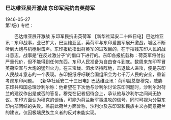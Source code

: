 ### 巴达维亚展开激战  东印军民抗击英荷军  

1946-05-27  
第1版()
专栏：

　　巴达维亚展开激战
    东印军民抗击英荷军
    【新华社延安二十四日电】巴达维亚讯：东印战事，业已扩大，巴达维亚区，英荷军与东印爱国军展开激战，城区不断听到大炮与机枪射击声。东印报纸指出荷英军的进攻目的，在于摧残东印人民的战斗意志，战事是“在反过激分子”的借口下进行的。东印各报纸载称：荷英军将付出严重代价，但不能得到任何东西。东印人民准备为自由奋斗到底。数周来东印军冒英荷空军与大炮的猛烈火力，在三宝垅、泗水坚持阵地，击退敌人进攻，便是东印人民战斗意志的一个表现。东印报纸呼吁联合国组织会为七千万人民的安全，重新考虑东印问题。
    【新华社延安二十三日电】巴达维亚讯：荷印副总督穆克，威胁东印共和国总理沙利尔称：他希望在下次他与沙利尔讨论东印问题时，沙利尔对荷兰的建议作出是或否的答复。穆克在记者招待会上，承认他与沙利尔之间尚无协议。东印方面认为穆克的谈话，可能为荷兰新军事进攻的信号，同时可视为分裂东印内部团结的失败。盖前此荷兰方面曾称，沙利尔及东印温和民族主义亦同意荷兰的建议，仅因极端民族主义者的反对未能实现。  
